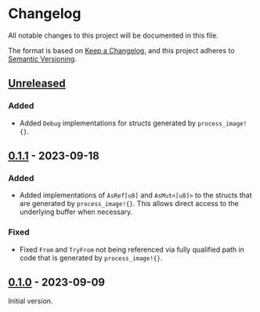 # Changelog

All notable changes to this project will be documented in this file.

The format is based on [Keep a Changelog](https://keepachangelog.com/en/1.0.0/),
and this project adheres to [Semantic Versioning](https://semver.org/spec/v2.0.0.html).

## [Unreleased]
### Added
- Added `Debug` implementations for structs generated by `process_image!{}`.


## [0.1.1] - 2023-09-18
### Added
- Added implementations of `AsRef[u8]` and `AsMut<[u8]>` to the structs that
  are generated by `process_image!{}`.  This allows direct access to the
  underlying buffer when necessary.

### Fixed
- Fixed `From` and `TryFrom` not being referenced via fully qualified path in
  code that is generated by `process_image!{}`.


## [0.1.0] - 2023-09-09
Initial version.

[unreleased]: https://github.com/rahix/process-image/compare/v0.1.1...HEAD
[0.1.1]: https://github.com/rahix/process-image/compare/v0.1.0...v0.1.1
[0.1.0]: https://github.com/rahix/process-image/releases/tag/v0.1.0
